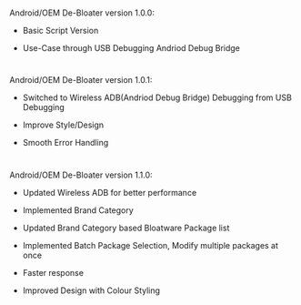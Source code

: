 #

Android/OEM De-Bloater version 1.0.0:

- Basic Script Version

- Use-Case through USB Debugging Andriod Debug Bridge

#

Android/OEM De-Bloater version 1.0.1:

- Switched to Wireless ADB(Andriod Debug Bridge) Debugging from USB Debugging

- Improve Style/Design

- Smooth Error Handling

#

Android/OEM De-Bloater version 1.1.0:

- Updated Wireless ADB for better performance

- Implemented Brand Category

- Updated Brand Category based Bloatware Package list

- Implemented Batch Package Selection, Modify multiple packages at once
 
- Faster response

- Improved Design with Colour Styling
